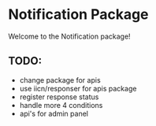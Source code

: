 # Notification Package

Welcome to the Notification package!

## TODO:
- change package for apis
- use iicn/responser for apis package
- register response status 
- handle more 4 conditions
- api's for admin panel
